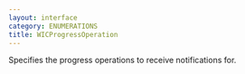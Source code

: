 ```yaml
---
layout: interface
category: ENUMERATIONS
title: WICProgressOperation
---
```


Specifies the progress operations to receive notifications for.
